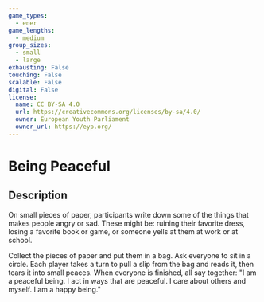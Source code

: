 ```yaml
---
game_types:
  - ener
game_lengths:
  - medium
group_sizes:
  - small
  - large
exhausting: False
touching: False
scalable: False
digital: False
license:
  name: CC BY-SA 4.0
  url: https://creativecommons.org/licenses/by-sa/4.0/
  owner: European Youth Parliament
  owner_url: https://eyp.org/
---
```

# Being Peaceful

## Description
On small pieces of paper, participants write down some of the things that makes people angry or sad. These might be: ruining their favorite dress, losing a favorite book or game, or someone yells at them at work or at school. 

Collect the pieces of paper and put them in a bag. Ask everyone to sit in a circle. Each player takes a turn to pull a slip from the bag and reads it, then tears it into small peaces. When everyone is finished, all say together: "I am a peaceful being. I act in ways that are peaceful. I care about others and myself. I am a happy being."
